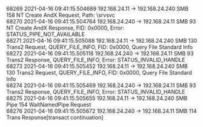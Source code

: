 
68269 2021-04-16 09:41:15.504689 192.168.24.11 -> 192.168.24.240 SMB 158 NT Create AndX Request, Path: \srvsvc<br>
68270 2021-04-16 09:41:15.504764 192.168.24.240 -> 192.168.24.11 SMB 93 NT Create AndX Response, FID: 0x0000, Error: STATUS_PIPE_NOT_AVAILABLE<br>
68271 2021-04-16 09:41:15.505088 192.168.24.11 -> 192.168.24.240 SMB 130 Trans2 Request, QUERY_FILE_INFO, FID: 0x0000, Query File Standard Info<br>
68272 2021-04-16 09:41:15.505118 192.168.24.240 -> 192.168.24.11 SMB 93 Trans2 Response, QUERY_FILE_INFO, Error: STATUS_INVALID_HANDLE<br>
68273 2021-04-16 09:41:15.505452 192.168.24.11 -> 192.168.24.240 SMB 130 Trans2 Request, QUERY_FILE_INFO, FID: 0x0000, Query File Standard Info<br>
68274 2021-04-16 09:41:15.505469 192.168.24.240 -> 192.168.24.11 SMB 93 Trans2 Response, QUERY_FILE_INFO, Error: STATUS_INVALID_HANDLE<br>
68275 2021-04-16 09:41:15.505655 192.168.24.11 -> 192.168.24.240 SMB Pipe 154 WaitNamedPipe Request<br>
68276 2021-04-16 09:41:15.505672 192.168.24.240 -> 192.168.24.11 SMB 114 Trans Response[transact continuation]<br>

